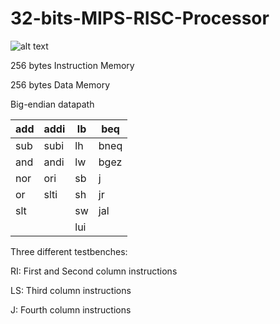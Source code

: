 # 32-bits-MIPS-RISC-Processor

![alt text](https://github.com/herlessjap/32-bits-MIPS-RISC-Processor/blob/master/src/datapath.png "Datapath")

256 bytes Instruction Memory

256 bytes Data Memory

Big-endian datapath

| add | addi | lb  | beq  |
|-----|------|-----|------|
| sub | subi | lh  | bneq |
| and | andi | lw  | bgez |
| nor | ori  | sb  | j    |
| or  | slti | sh  | jr   |
| slt |      | sw  | jal  |
|     |      | lui |      |

Three different testbenches:

RI: First and Second column instructions

LS: Third column instructions

J: Fourth column instructions

